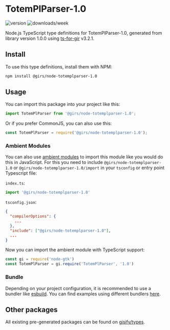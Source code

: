
# TotemPlParser-1.0

![version](https://img.shields.io/npm/v/@girs/node-totemplparser-1.0)
![downloads/week](https://img.shields.io/npm/dw/@girs/node-totemplparser-1.0)


Node.js TypeScript type definitions for TotemPlParser-1.0, generated from library version 1.0.0 using [ts-for-gir](https://github.com/gjsify/ts-for-gir) v3.2.1.


## Install

To use this type definitions, install them with NPM:
```bash
npm install @girs/node-totemplparser-1.0
```

## Usage

You can import this package into your project like this:
```ts
import TotemPlParser from '@girs/node-totemplparser-1.0';
```

Or if you prefer CommonJS, you can also use this:
```ts
const TotemPlParser = require('@girs/node-totemplparser-1.0');
```

### Ambient Modules

You can also use [ambient modules](https://github.com/gjsify/ts-for-gir/tree/main/packages/cli#ambient-modules) to import this module like you would do this in JavaScript.
For this you need to include `@girs/node-totemplparser-1.0` or `@girs/node-totemplparser-1.0/import` in your `tsconfig` or entry point Typescript file:

`index.ts`:
```ts
import '@girs/node-totemplparser-1.0'
```

`tsconfig.json`:
```json
{
  "compilerOptions": {
    ...
  },
  "include": ["@girs/node-totemplparser-1.0"],
  ...
}
```

Now you can import the ambient module with TypeScript support: 

```ts
const gi = require('node-gtk')
const TotemPlParser = gi.require('TotemPlParser', '1.0')
```


### Bundle

Depending on your project configuration, it is recommended to use a bundler like [esbuild](https://esbuild.github.io/). You can find examples using different bundlers [here](https://github.com/gjsify/ts-for-gir/tree/main/examples).

## Other packages

All existing pre-generated packages can be found on [gjsify/types](https://github.com/gjsify/types).


